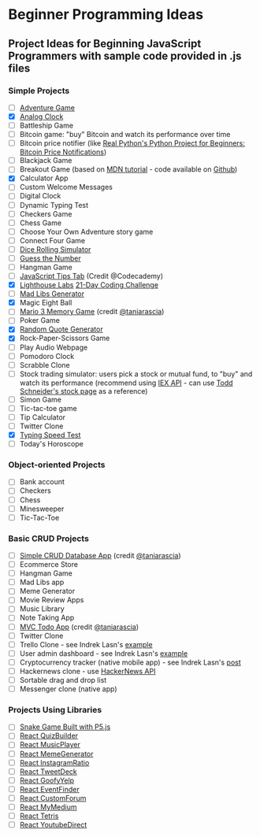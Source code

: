 # Beginner Programming Ideas
## Project Ideas for Beginning JavaScript Programmers with sample code provided in .js files

### Simple Projects 
- [ ] [Adventure Game](https://knightlab.northwestern.edu/2014/06/05/five-mini-programming-projects-for-the-python-beginner/)
- [X] [Analog Clock](https://github.com/strongdan/js-analog-clock/)
- [ ] Battleship Game
- [ ] Bitcoin game: "buy" Bitcoin and watch its performance over time
- [ ] Bitcoin price notifier (like [Real Python's Python Project for Beginners: Bitcoin Price Notifications](https://realpython.com/blog/python/python-bitcoin-ifttt/))
- [ ] Blackjack Game
- [ ] Breakout Game (based on [MDN tutorial](https://developer.mozilla.org/en-US/docs/Games/Tutorials/2D_Breakout_game_pure_JavaScript) - code available on [Github](https://github.com/end3r/Gamedev-Canvas-workshop))
- [X] Calculator App
- [ ] Custom Welcome Messages
- [ ] Digital Clock
- [ ] Dynamic Typing Test
- [ ] Checkers Game
- [ ] Chess Game
- [ ] Choose Your Own Adventure story game
- [ ] Connect Four Game
- [ ] [Dice Rolling Simulator](https://knightlab.northwestern.edu/2014/06/05/five-mini-programming-projects-for-the-python-beginner/)
- [ ] [Guess the Number](https://knightlab.northwestern.edu/2014/06/05/five-mini-programming-projects-for-the-python-beginner/)
- [ ] Hangman Game
- [ ] [JavaScript Tips Tab](https://medium.com/@codecademy/javascript-tips-tab-4e9081b4132) (Credit @Codecademy)
- [X] [Lighthouse Labs](https://github.com/lighthouse-labs) [21-Day Coding Challenge](https://coding-challenge.lighthouselabs.ca/start)
- [ ] [Mad Libs Generator](https://knightlab.northwestern.edu/2014/06/05/five-mini-programming-projects-for-the-python-beginner/)
- [X] Magic Eight Ball
- [ ] [Mario 3 Memory Game](https://github.com/strongdan/memory-game) (credit [@taniarascia](https://github.com/taniarascia))
- [ ] Poker Game
- [X] [Random Quote Generator](https://github.com/strongdan/freeCodeCamp-random-quote-generator)
- [X] Rock-Paper-Scissors Game
- [ ] Play Audio Webpage
- [ ] Pomodoro Clock
- [ ] Scrabble Clone
- [ ] Stock trading simulator: users pick a stock or mutual fund, to "buy" and watch its performance (recommend using [IEX API](https://iextrading.com/developer/docs/) - can use [Todd Schneider's stock page](https://github.com/toddwschneider/stocks) as a reference)
- [ ] Simon Game
- [ ] Tic-tac-toe game
- [ ] Tip Calculator
- [ ] Twitter Clone
- [X] [Typing Speed Test](https://github.com/strongdan/js-typing-speed-test/)
- [ ] Today's Horoscope

### Object-oriented Projects
- [ ] Bank account
- [ ] Checkers
- [ ] Chess
- [ ] Minesweeper
- [ ] Tic-Tac-Toe

### Basic CRUD Projects
- [ ] [Simple CRUD Database App](https://www.taniarascia.com/create-a-simple-database-app-connecting-to-mysql-with-php/) (credit [@taniarascia](https://github.com/taniarascia))
- [ ] Ecommerce Store
- [ ] Hangman Game
- [ ] Mad Libs app
- [ ] Meme Generator
- [ ] Movie Review Apps
- [ ] Music Library
- [ ] Note Taking App
- [ ] [MVC Todo App](https://www.taniarascia.com/javascript-mvc-todo-app/) (credit [@taniarascia](https://github.com/taniarascia))
- [ ] Twitter Clone
- [ ] Trello Clone - see Indrek Lasn's [example](https://github.com/wesharehoodies/simple-trello)
- [ ] User admin dashboard - see Indrek Lasn's [example](https://github.com/wesharehoodies/laravel-5.4-crud-example)
- [ ] Cryptocurrency tracker (native mobile app) - see Indrek Lasn's [post](https://medium.com/react-native-training/bitcoin-ripple-ethereum-price-checker-with-react-native-redux-e9d076037092)
- [ ] Hackernews clone - use [HackerNews API](https://github.com/HackerNews/API)
- [ ] Sortable drag and drop list
- [ ] Messenger clone (native app)

### Projects Using Libraries
- [ ] [Snake Game Built with P5.js](http://danstrong.tech/beginner-js-projects/snakeGame/)
- [ ] [React QuizBuilder](https://medium.com/@dtkatz/10-react-starter-project-ideas-to-get-you-coding-5b35782e1831)
- [ ] [React MusicPlayer](https://medium.com/@dtkatz/10-react-starter-project-ideas-to-get-you-coding-5b35782e1831)
- [ ] [React MemeGenerator](https://medium.com/@dtkatz/10-react-starter-project-ideas-to-get-you-coding-5b35782e1831)
- [ ] [React InstagramRatio](https://medium.com/@dtkatz/10-react-starter-project-ideas-to-get-you-coding-5b35782e1831)
- [ ] [React TweetDeck](https://medium.com/@dtkatz/10-react-starter-project-ideas-to-get-you-coding-5b35782e1831)
- [ ] [React GoofyYelp](https://medium.com/@dtkatz/10-react-starter-project-ideas-to-get-you-coding-5b35782e1831)
- [ ] [React EventFinder](https://medium.com/@dtkatz/10-react-starter-project-ideas-to-get-you-coding-5b35782e1831)
- [ ] [React CustomForum](https://medium.com/@dtkatz/10-react-starter-project-ideas-to-get-you-coding-5b35782e1831)
- [ ] [React MyMedium](https://medium.com/@dtkatz/10-react-starter-project-ideas-to-get-you-coding-5b35782e1831)
- [ ] [React Tetris](https://www.freecodecamp.org/news/react-hooks-tetris-game/)
- [ ] [React YoutubeDirect](https://medium.com/@dtkatz/10-react-starter-project-ideas-to-get-you-coding-5b35782e1831)
